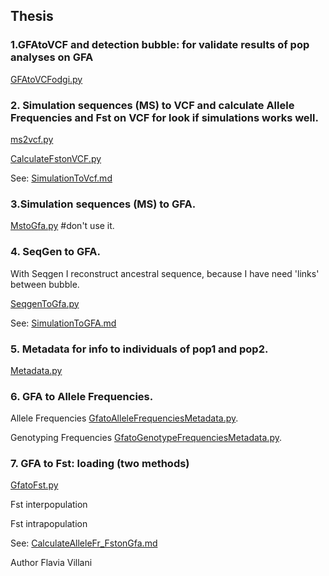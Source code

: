 ## Thesis

### 1.GFAtoVCF and detection bubble: for validate results of pop analyses on GFA 

[GFAtoVCFodgi.py](GFAtoVCFodgi.py)

### 2. Simulation sequences (MS) to VCF and calculate Allele Frequencies and Fst on VCF for look if simulations works well. 

[ms2vcf.py](ms2vcf.py)

[CalculateFstonVCF.py](CalculateFstonVCF.py)

See: [SimulationToVcf.md](PipelineVgPop/SimulationToVcf.md)

### 3.Simulation sequences (MS) to GFA.
 
[MstoGfa.py](MstoGfa.py)  #don't use it.

### 4. SeqGen to GFA. 

With Seqgen I reconstruct ancestral sequence, because I have need 'links' between bubble.

[SeqgenToGfa.py](SeqgenToGfa.py)

See: [SimulationToGFA.md](PipelineVgPop/SimulationToGFA.md)

### 5. Metadata for info to individuals of pop1 and pop2.

 [Metadata.py](Metadata.py)

### 6. GFA to Allele Frequencies.

Allele Frequencies [GfatoAlleleFrequenciesMetadata.py](GfatoAlleleFrequenciesMetadata.py).

Genotyping Frequencies [GfatoGenotypeFrequenciesMetadata.py](GfatoGenotypeFrequenciesMetadata.py).

### 7. GFA to Fst: loading (two methods)

[GfatoFst.py](GfatoFst.py)

Fst interpopulation

Fst intrapopulation

See: [CalculateAlleleFr_FstonGfa.md](PipelineVgPop/CalculateAlleleFr_FstonGfa.md)


Author
Flavia Villani
